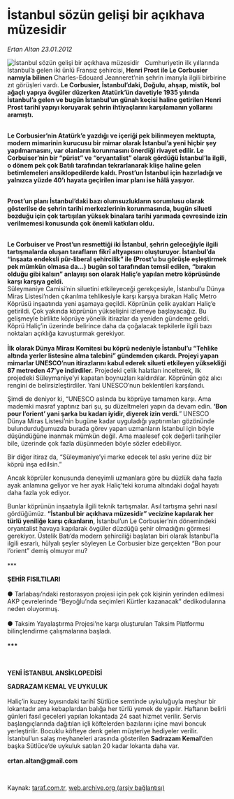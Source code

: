 # İstanbul sözün gelişi bir açıkhava müzesidir

*Ertan Altan 23.01.2012*

<div class="yazi"><img align="left" alt="İstanbul sözün gelişi bir açıkhava müzesidir" border="0" src="http://www.taraf.com.tr/fotoraflar/makaleler/istanbul-sozun-gelisi-bir-acikhava-muzesidir_8475_orijinal.jpg" style="border-right-width:10px; border-color:#FFFFFF"/><p>Cumhuriyetin ilk yıllarında İstanbul’a gelen iki ünlü Fransız şehircisi, <strong>Henri Prost ile Le Corbusier namıyla bilinen</strong><strong> </strong>Charles-Edouard Jeanneret’nin şehrin imarıyla ilgili birbirine zıt görüşleri vardı. <b>Le Corbusier, İstanbul’daki, Doğulu, ahşap, mistik, bol ağaçlı yapıya övgüler düzerken </b><strong>Atatürk’ün davetiyle 1935 yılında İstanbul’a gelen ve bugün İstanbul’un günah keçisi haline getirilen Henri Prost tarihî yapıyı koruyarak şehrin ihtiyaçlarını karşılamanın yollarını aramıştı. </strong></p>
<p><strong><br/>Le Corbusier’nin Atatürk’e yazdığı ve içeriği pek bilinmeyen mektupta, modern mimarinin kurucusu bir mimar olarak İstanbul’a yeni hiçbir şey yapılmamasını, var olanların korunmasını önerdiği rivayet edilir. Le Corbuiser’nin bir “pürist” ve “oryantalist” olarak gördüğü İstanbul’la ilgili, o dönem pek çok Batılı tarafından tekrarlanarak klişe haline gelen betimlemeleri ansiklopedilerde kaldı. </strong><strong>Prost’un İstanbul için hazırladığı ve yalnızca yüzde 40’ı hayata geçirilen imar planı ise hâlâ yaşıyor.</strong><strong> </strong></p>
<p><strong><br/>Prost’un planı İstanbul’daki bazı olumsuzlukların sorumlusu olarak gösterilse de şehrin tarihi merkezlerinin korunmasında, bugün silueti bozduğu için çok tartışılan yüksek binalara tarihi yarımada çevresinde izin verilmemesi konusunda çok önemli katkıları oldu. </strong></p>
<p><strong><br/>Le Corbuiser ve Prost’un resmettiği iki İstanbul, şehrin geleceğiyle ilgili tartışmalarda oluşan tarafların fikrî altyapısını oluşturuyor. İstanbul’da “inşaata endeksli pür-liberal şehircilik” ile (Prost’u bu görüşle eşleştirmek pek mümkün olmasa da...) </strong><strong>bugün sol tarafından temsil edilen, “bırakın olduğu gibi kalsın” anlayışı son olarak Haliç’e yapılan metro köprüsünde karşı karşıya geldi. </strong><b><br/></b>Süleymaniye Camisi’nin siluetini etkileyeceği gerekçesiyle, İstanbul’u Dünya Miras Listesi’nden çıkarılma tehlikesiyle karşı karşıya bırakan Haliç Metro Köprüsü inşaatında yeni aşamaya geçildi. Köprünün çelik ayakları Haliç’e getirildi. Çok yakında köprünün yükselişini izlemeye başlayacağız. Bu gelişmeyle birlikte köprüye yönelik itirazlar da yeniden gündeme geldi. Köprü Haliç’in üzerinde belirince daha da çoğalacak tepkilerle ilgili bazı noktaları açıklığa kavuşturmak gerekiyor. <br/><br/><b>İlk olarak Dünya Mirası Komitesi bu köprü nedeniyle İstanbul’u “Tehlike altında yerler listesine alma talebini” gündemden çıkardı. Projeyi yapan mimarlar UNESCO’nun itirazlarını kabul ederek silueti etkileyen yüksekliği 87 metreden 47’ye indirdiler.</b> Projedeki çelik halatları incelterek, ilk projedeki Süleymaniye’yi kapatan boynuzları kaldırdılar. Köprünün göz alıcı rengini de belirsizleştirdiler. Yani UNESCO’nun beklentileri karşılandı. </p>
<p>Şimdi de deniyor ki, “UNESCO aslında bu köprüye tamamen karşı. Ama mademki masraf yaptınız bari şu, şu düzeltmeleri yapın da devam edin. <b>‘Bon pour l’orient’ yani şarka bu kadarı iyidir, diyerek izin verdi.</b>”<b> </b>UNESCO Dünya Miras Listesi’nin bugüne kadar uyguladığı yaptırımları gözönünde bulundurduğumuzda burada görev yapan uzmanların İstanbul için böyle düşündüğüne inanmak mümkün değil. Ama maalesef çok değerli tarihçiler bile, üzerinde çok fazla düşünmeden böyle sözler edebiliyor. </p>
<p>Bir diğer itiraz da, “Süleymaniye’yi marke edecek tel askı yerine düz bir köprü inşa edilsin.”</p>
<p>Ancak köprüler konusunda deneyimli uzmanlara göre bu düzlük daha fazla ayak anlamına geliyor ve her ayak Haliç’teki koruma altındaki doğal hayatı daha fazla yok ediyor. </p>
<p>Bunlar köprünün inşaatıyla ilgili teknik tartışmalar. Asıl tartışma şehri nasıl gördüğümüz. <b>“İstanbul bir açıkhava müzesidir” vecizine kapılarak her türlü yeniliğe karşı çıkanların</b>, İstanbul’un Le Corbusier’nin dönemindeki oryantalist havaya kapılarak övgüler düzdüğü şehir olmadığını görmesi gerekiyor. Üstelik Batı’da modern şehirciliği başlatan biri olarak İstanbul’la ilgili esrarlı, hülyalı şeyler söyleyen Le Corbusier bize gerçekten “Bon pour l’orient” demiş olmuyor mu?<br/><br/>***</p>
<p><b>ŞEHİR FISILTILARI<br/><br/></b>● Tarlabaşı’ndaki restorasyon projesi için pek çok kişinin yerinden edilmesi AKP çevrelerinde “Beyoğlu’nda seçimleri Kürtler kazanacak” dedikodularına neden oluyormuş.<br/><br/>● Taksim Yayalaştırma Projesi’ne karşı oluşturulan Taksim Platformu bilinçlendirme çalışmalarına başladı.<br/><br/><b>***</b></p>
<p><b> </b></p>
<p><b>YENİ İSTANBUL ANSİKLOPEDİSİ</b></p>
<p><b>SADRAZAM KEMAL VE UYKULUK</b><br/><br/>Haliç’in kuzey kıyısındaki tarihî Sütlüce semtinde uykuluğuyla meşhur bir lokantadır ama kebaplardan balığa her türlü yemek de yapılır. Haftanın belirli günleri fasıl geceleri yapılan lokantada 24 saat hizmet verilir. Servis başlangıçlarında dağıtılan içli köftelerden bazılarını içine mavi boncuk yerleştirilir. Bocuklu köfteye denk gelen müşteriye hediyeler verilir. İstanbul’un salaş meyhaneleri arasında gösterilen <b>Sadrazam Kemal</b>’den başka Sütlüce’de uykuluk satılan 20 kadar lokanta daha var.<br/><br/><b>ertan.altan@gmail.com</b></p>
<p><b> </b></p>
</div>

Kaynak: [taraf.com.tr](http://www.taraf.com.tr/ertan-altan/makale-istanbul-sozun-gelisi-bir-acikhava-muzesidir.htm), [web.archive.org (arşiv bağlantısı)](http://web.archive.org/web/20131107070541/http://www.taraf.com.tr/ertan-altan/makale-istanbul-sozun-gelisi-bir-acikhava-muzesidir.htm)
